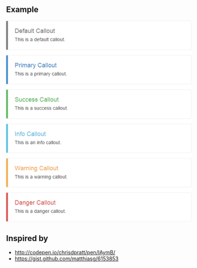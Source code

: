 Example
-------
![Example](docs/callouts-example.png)

Inspired by
-----------
- http://codepen.io/chrisdpratt/pen/IAymB/
- https://gist.github.com/matthiasg/6153853
